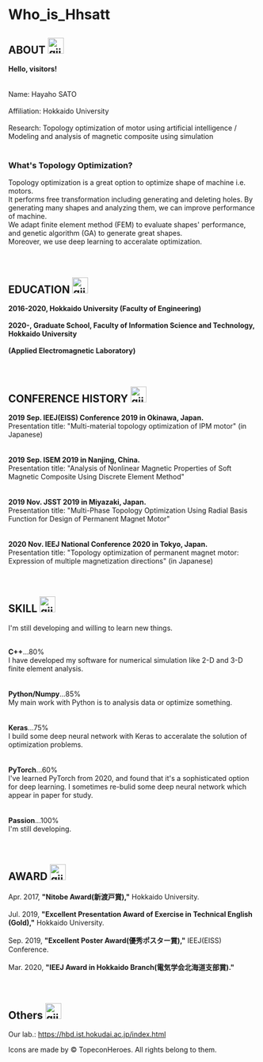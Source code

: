# Who_is_Hhsatt
## ABOUT <img width="32" alt="qiita-square" src="https://user-images.githubusercontent.com/64186530/80170865-ed36f280-8623-11ea-99f8-29e2ed636286.png">
**Hello, visitors!**<br><br><br>
Name: Hayaho SATO<br><br>
Affiliation: Hokkaido University<br><br>
Research: Topology optimization of motor using artificial intelligence / Modeling and analysis of magnetic composite using simulation<br><br>
### What's Topology Optimization?
Topology optimization is a great option to optimize shape of machine i.e. motors.<br>It performs free transformation including generating and deleting holes. By generating many shapes and analyzing them, we can improve performance of machine.<br>We adapt finite element method (FEM) to evaluate shapes' performance, and genetic algorithm (GA) to generate great shapes.<br>Moreover, we use deep learning to acceralate optimization.<br><br><br>

## EDUCATION <img width="32" alt="qiita-square" src="https://user-images.githubusercontent.com/64186530/80171061-66364a00-8624-11ea-8341-01c17c2fc8e0.png">
**2016-2020, Hokkaido University (Faculty of Engineering)<br><br>
2020-, Graduate School, Faculty of Information Science and Technology, Hokkaido University<br><br>
(Applied Electromagnetic Laboratory)<br><br><br>**

## CONFERENCE HISTORY <img width="32" alt="qiita-square" src="https://user-images.githubusercontent.com/64186530/80171159-95e55200-8624-11ea-95d5-dd4251b36f78.png">
            
**2019 Sep. IEEJ(EISS) Conference 2019 in Okinawa, Japan.**<br>
Presentation title: "Multi-material topology optimization of IPM motor" (in Japanese)<br><br><br>
**2019 Sep. ISEM 2019 in Nanjing, China.**<br>
Presentation title: "Analysis of Nonlinear Magnetic Properties of Soft Magnetic Composite Using Discrete Element Method"<br><br><br>
**2019 Nov. JSST 2019 in Miyazaki, Japan.**<br>
Presentation title: "Multi-Phase Topology Optimization Using Radial Basis Function for Design of Permanent Magnet Motor"<br><br><br>
**2020 Nov. IEEJ National Conference 2020 in Tokyo, Japan.**<br>
Presentation title: "Topology optimization of permanent magnet motor: Expression of multiple magnetization directions" (in Japanese)<br><br><br>


## SKILL <img width="32" alt="qiita-square" src="https://user-images.githubusercontent.com/64186530/80171214-b31a2080-8624-11ea-8dbb-1f75ff6a32ef.png">
I'm still developing and willing to learn new things.<br><br>

**C++**...80%<br>
I have developed my software for numerical simulation like 2-D and 3-D finite element analysis.<br><br><br>
**Python/Numpy**...85%<br>
My main work with Python is to analysis data or optimize something.<br><br><br>
**Keras**...75%<br>
I build some deep neural network with Keras to acceralate the solution of optimization problems.<br><br><br>
**PyTorch**...60%<br>
I've learned PyTorch from 2020, and found that it's a sophisticated option for deep learning. I sometimes re-bulid some deep neural network which appear in paper for study.<br><br><br>
**Passion**...100%<br>
I'm still developing.<br><br><br>

## AWARD <img width="32" alt="qiita-square" src="https://user-images.githubusercontent.com/64186530/80171248-ce852b80-8624-11ea-9b10-efaf82644d23.png">
Apr. 2017, **"Nitobe Award(新渡戸賞),"** Hokkaido University.<br><br>
Jul. 2019, **"Excellent Presentation Award of Exercise in Technical English (Gold),"** Hokkaido University.<br><br>
Sep. 2019, **"Excellent Poster Award(優秀ポスター賞),"** IEEJ(EISS) Conference.<br><br>
Mar. 2020, **"IEEJ Award in Hokkaido Branch(電気学会北海道支部賞)."**<br><br><br>

## Others <img width="32" alt="qiita-square" src="https://user-images.githubusercontent.com/64186530/80171337-16a44e00-8625-11ea-985b-bacdb8a1a36d.png">
Our lab.: https://hbd.ist.hokudai.ac.jp/index.html<br>

Icons are made by © TopeconHeroes. All rights belong to them.<br>
